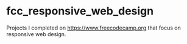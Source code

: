 # fcc_responsive_web_design
Projects I completed on https://www.freecodecamp.org that focus on responsive web design. 
